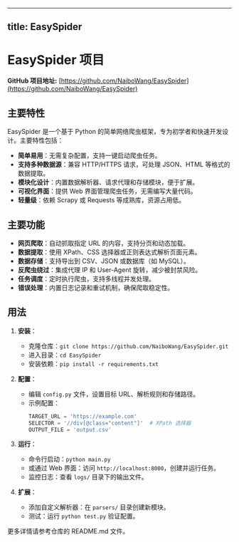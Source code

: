 
---
title: EasySpider
---

# EasySpider 项目

**GitHub 项目地址:** [https://github.com/NaiboWang/EasySpider](https://github.com/NaiboWang/EasySpider)

## 主要特性
EasySpider 是一个基于 Python 的简单网络爬虫框架，专为初学者和快速开发设计。主要特性包括：
- **简单易用**：无需复杂配置，支持一键启动爬虫任务。
- **支持多种数据源**：兼容 HTTP/HTTPS 请求，可处理 JSON、HTML 等格式的数据提取。
- **模块化设计**：内置数据解析器、请求代理和存储模块，便于扩展。
- **可视化界面**：提供 Web 界面管理爬虫任务，无需编写大量代码。
- **轻量级**：依赖 Scrapy 或 Requests 等成熟库，资源占用低。

## 主要功能
- **网页爬取**：自动抓取指定 URL 的内容，支持分页和动态加载。
- **数据提取**：使用 XPath、CSS 选择器或正则表达式解析页面元素。
- **数据存储**：支持导出到 CSV、JSON 或数据库（如 MySQL）。
- **反爬虫绕过**：集成代理 IP 和 User-Agent 旋转，减少被封禁风险。
- **任务调度**：定时执行爬虫，支持多线程并发处理。
- **错误处理**：内置日志记录和重试机制，确保爬取稳定性。

## 用法
1. **安装**：
   - 克隆仓库：`git clone https://github.com/NaiboWang/EasySpider.git`
   - 进入目录：`cd EasySpider`
   - 安装依赖：`pip install -r requirements.txt`

2. **配置**：
   - 编辑 `config.py` 文件，设置目标 URL、解析规则和存储路径。
   - 示例配置：
     ```python
     TARGET_URL = 'https://example.com'
     SELECTOR = '//div[@class="content"]'  # XPath 选择器
     OUTPUT_FILE = 'output.csv'
     ```

3. **运行**：
   - 命令行启动：`python main.py`
   - 或通过 Web 界面：访问 `http://localhost:8000`，创建并运行任务。
   - 监控日志：查看 `logs/` 目录下的输出文件。

4. **扩展**：
   - 添加自定义解析器：在 `parsers/` 目录创建新模块。
   - 测试：运行 `python test.py` 验证配置。

更多详情请参考仓库的 README.md 文件。
